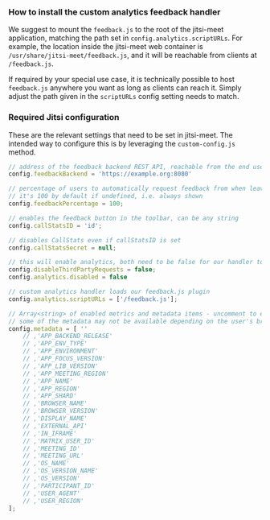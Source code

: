 ### How to install the custom analytics feedback handler


We suggest to mount the `feedback.js` to the root of the jitsi-meet application, matching the path set in `config.analytics.scriptURLs`.
For example, the location inside the jitsi-meet web container is `/usr/share/jitsi-meet/feedback.js`, and it will be reachable from clients at `/feedback.js`.

If required by your special use case, it is technically possible to host `feedback.js` anywhere you want as long as clients can reach it. Simply adjust the path given in the `scriptURLs` config setting needs to match.

### Required Jitsi configuration

These are the relevant settings that need to be set in jitsi-meet.
The intended way to configure this is by leveraging the `custom-config.js` method.

```javascript
// address of the feedback backend REST API, reachable from the end user device
config.feedbackBackend = 'https://example.org:8080'

// percentage of users to automatically request feedback from when leaving the call
// it's 100 by default if undefined, i.e. always shown
config.feedbackPercentage = 100;

// enables the feedback button in the toolbar, can be any string
config.callStatsID = 'id';

// disables CallStats even if callStatsID is set
config.callStatsSecret = null;

// this will enable analytics, both need to be false for our handler to work
config.disableThirdPartyRequests = false;
config.analytics.disabled = false

// custom analytics handler loads our feedback.js plugin
config.analytics.scriptURLs = ['/feedback.js'];

// Array<string> of enabled metrics and metadata items - uncomment to enable
// some of the metadata may not be available depending on the user's browser and device as well as the configuration of the jitsi backend
config.metadata = [ ''
    // ,'APP_BACKEND_RELEASE'
    // ,'APP_ENV_TYPE'
    // ,'APP_ENVIRONMENT'
    // ,'APP_FOCUS_VERSION'
    // ,'APP_LIB_VERSION'
    // ,'APP_MEETING_REGION'
    // ,'APP_NAME'
    // ,'APP_REGION'
    // ,'APP_SHARD'
    // ,'BROWSER_NAME'
    // ,'BROWSER_VERSION'
    // ,'DISPLAY_NAME'
    // ,'EXTERNAL_API'
    // ,'IN_IFRAME'
    // ,'MATRIX_USER_ID'
    // ,'MEETING_ID'
    // ,'MEETING_URL'
    // ,'OS_NAME'
    // ,'OS_VERSION_NAME'
    // ,'OS_VERSION'
    // ,'PARTICIPANT_ID'
    // ,'USER_AGENT'
    // ,'USER_REGION'
];

```
